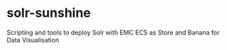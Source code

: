 # solr-sunshine
Scripting and tools to deploy Solr with EMC ECS as Store and Banana for Data Visualisation
